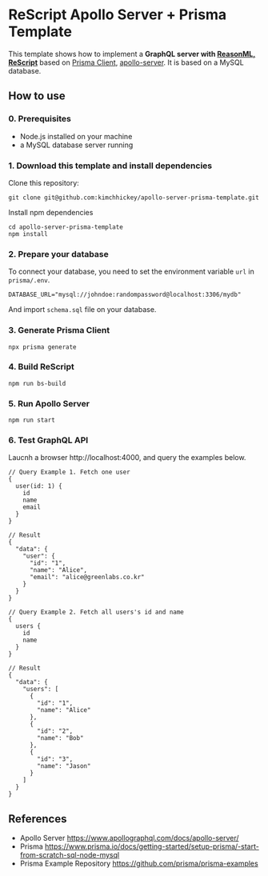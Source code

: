 # ReScript Apollo Server + Prisma Template

This template shows how to implement a **GraphQL server with [ReasonML, ReScript](https://rescript-lang.org)** based on [Prisma Client](https://github.com/prisma/prisma2/blob/master/docs/prisma-client-js/api.md), [apollo-server](https://www.apollographql.com/docs/apollo-server/). It is based on a MySQL database.

## How to use
### 0. Prerequisites
* Node.js installed on your machine
* a MySQL database server running

### 1. Download this template and install dependencies
Clone this repository:
```
git clone git@github.com:kimchhickey/apollo-server-prisma-template.git
```
Install npm dependencies
```
cd apollo-server-prisma-template
npm install
```

### 2. Prepare your database
To connect your database, you need to set the environment variable `url` in `prisma/.env`.
```
DATABASE_URL="mysql://johndoe:randompassword@localhost:3306/mydb"
```
And import `schema.sql` file on your database.

### 3. Generate Prisma Client
```
npx prisma generate
```

### 4. Build ReScript
```
npm run bs-build
```

### 5. Run Apollo Server
```
npm run start
```

### 6. Test GraphQL API
Laucnh a browser http://localhost:4000, and query the examples below.
```
// Query Example 1. Fetch one user
{
  user(id: 1) {
    id
    name
    email
  }
}

// Result
{
  "data": {
    "user": {
      "id": "1",
      "name": "Alice",
      "email": "alice@greenlabs.co.kr"
    }
  }
}

```
```
// Query Example 2. Fetch all users's id and name
{
  users {
    id
    name
  }
}

// Result
{
  "data": {
    "users": [
      {
        "id": "1",
        "name": "Alice"
      },
      {
        "id": "2",
        "name": "Bob"
      },
      {
        "id": "3",
        "name": "Jason"
      }
    ]
  }
}
```
## References
- Apollo Server 
https://www.apollographql.com/docs/apollo-server/
- Prisma https://www.prisma.io/docs/getting-started/setup-prisma/-start-from-scratch-sql-node-mysql
- Prisma Example Repository https://github.com/prisma/prisma-examples
